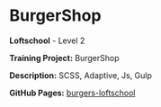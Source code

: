 # BurgerShop

**Loftschool** - Level 2

**Training Project:** BurgerShop

**Description:** SCSS, Adaptive, Js, Gulp

**GitHub Pages:** [burgers-loftschool](https://baradatbiu.github.io/burgerShop-loftschool/)